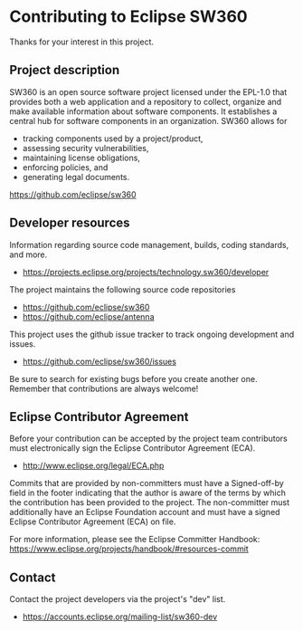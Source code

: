 # Contributing to Eclipse SW360

Thanks for your interest in this project.

## Project description

SW360 is an open source software project licensed under the EPL-1.0 that provides both a web application and a repository to collect, organize and make available information about software components. It establishes a central hub for software components in an organization. SW360 allows for

* tracking components used by a project/product,
* assessing security vulnerabilities,
* maintaining license obligations,
* enforcing policies, and
* generating legal documents.

https://github.com/eclipse/sw360

## Developer resources

Information regarding source code management, builds, coding standards, and
more.

* https://projects.eclipse.org/projects/technology.sw360/developer

The project maintains the following source code repositories

* https://github.com/eclipse/sw360
* https://github.com/eclipse/antenna

This project uses the github issue tracker to track ongoing development and issues.

* https://github.com/eclipse/sw360/issues

Be sure to search for existing bugs before you create another one. Remember that
contributions are always welcome!

## Eclipse Contributor Agreement

Before your contribution can be accepted by the project team contributors must
electronically sign the Eclipse Contributor Agreement (ECA).

* http://www.eclipse.org/legal/ECA.php

Commits that are provided by non-committers must have a Signed-off-by field in
the footer indicating that the author is aware of the terms by which the
contribution has been provided to the project. The non-committer must
additionally have an Eclipse Foundation account and must have a signed Eclipse
Contributor Agreement (ECA) on file.

For more information, please see the Eclipse Committer Handbook:
https://www.eclipse.org/projects/handbook/#resources-commit

## Contact

Contact the project developers via the project's "dev" list.

* https://accounts.eclipse.org/mailing-list/sw360-dev
